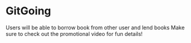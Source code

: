 # GitGoing

Users will be able to borrow book from other user and lend books
Make sure to check out the promotional video for fun details!
